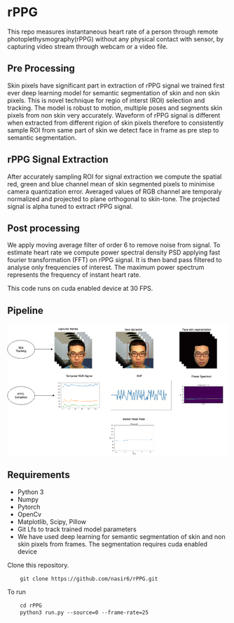 # rPPG

This repo measures instantaneous heart rate of a person through remote photoplethysmography(rPPG) without any physical contact with sensor, by capturing video stream through webcam or a video file.

## Pre Processing 
Skin pixels have significant part in extraction of rPPG signal we trained first ever deep learning model for semantic 
segmentation of skin and non skin pixels. This is novel technique for regio of interst (ROI) selection and tracking. The model is robust to motion, multiple poses and segments skin pixels from non skin very accurately.
Waveform of rPPG signal is different when extracted from different rigion of skin pixels therefore to consistently sample ROI from same part of skin we detect face in frame as pre step to semantic segmentation.

## rPPG Signal Extraction 
After accurately sampling ROI for signal extraction we compute the spatial red, green and blue channel mean of skin segmented pixels to minimise camera quantization error. Averaged values of RGB channel are temporaly normalized and projected to plane orthogonal to skin-tone. The projected signal is alpha tuned to extract rPPG signal. 

## Post processing

We apply moving average filter of order 6 to remove noise from signal. To estimate heart rate we compute power spectral density PSD applying fast fourier transformation (FFT) on rPPG signal. It  is then band pass filtered to analyse only frequencies of interest. The maximum power spectrum represents the frequency of instant heart rate. 

This code runs on cuda enabled device at 30 FPS.


## Pipeline

![](images/pipeline.png)

## Requirements

* Python 3
* Numpy
* Pytorch
* OpenCv
* Matplotlib, Scipy, Pillow
* Git Lfs to track trained model parameters
* We have used deep learning for semantic segmentation of skin and non skin pixels from frames. The segmentation requires cuda enabled device


Clone this repository.

        git clone https://github.com/nasir6/rPPG.git

To run

        cd rPPG
        python3 run.py --source=0 --frame-rate=25


